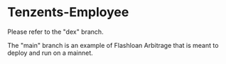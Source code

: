 # Tenzents-Employee

Please refer to the "dex" branch. 

The "main" branch is an example of Flashloan Arbitrage that is meant to deploy and run on a mainnet. 

